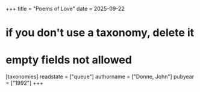 +++
title = "Poems of Love"
date = 2025-09-22
# if you don't use a taxonomy, delete it
# empty fields not allowed
[taxonomies]
  readstate = ["queue"]
  authorname = ["Donne, John"]
  pubyear = ["1992"]
+++

